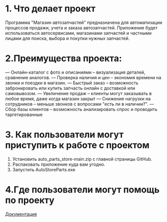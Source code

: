 # 1. Что делает проект
Программа "Магазин автозапчастей" предназначена для автоматизации процессов продажи, учета и заказа автозапчастей. Приложение будет использоваться автосервисами, магазинами запчастей и частными лицами для поиска, выбора и покупки нужных запчастей.
# 2.Преимущества проекта:
— Онлайн-каталог с фото и описаниями – визуализация деталей, сравнение аналогов.
— Проверка наличия и цен – экономия времени на звонки и поездки в магазин.
— Быстрый заказ – возможность забронировать или купить запчасть онлайн с доставкой или самовывозом.
— Увеличение продаж – клиенты могут заказывать в любое время, даже когда магазин закрыт
— Снижение нагрузки на сотрудников – меньше звонков с вопросами "есть ли в наличии?".
— Сбор базы клиентов – возможность анализировать спрос и проводить таргетированные

# 3. Как пользователи могут приступить к работе с проектом
1. Установить auto_parts_store-main.zip с главной страницы GitHub.
2. Распаковать приложение куда вам угодно.
3. Запустить AutoStoreParts.exe
# 4.Где пользователи могут помощь по проекту
[Документация](https://github.com/Dima-Elmeev58/auto_parts_store/wiki)
